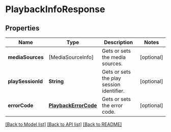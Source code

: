 # PlaybackInfoResponse

## Properties
Name | Type | Description | Notes
------------ | ------------- | ------------- | -------------
**mediaSources** | [MediaSourceInfo] | Gets or sets the media sources. | [optional] 
**playSessionId** | **String** | Gets or sets the play session identifier. | [optional] 
**errorCode** | [**PlaybackErrorCode**](PlaybackErrorCode.md) | Gets or sets the error code. | [optional] 

[[Back to Model list]](../README.md#documentation-for-models) [[Back to API list]](../README.md#documentation-for-api-endpoints) [[Back to README]](../README.md)


